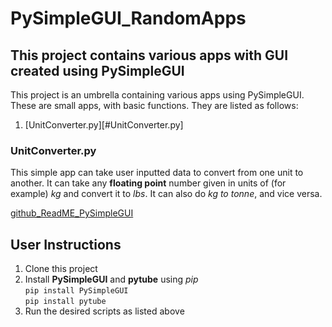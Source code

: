 # PySimpleGUI_RandomApps

## This project contains various apps with GUI created using PySimpleGUI

This project is an umbrella containing various apps using PySimpleGUI. These are small apps, with basic functions. They are listed as follows:

1. [UnitConverter.py][#UnitConverter.py]

### UnitConverter.py

This simple app can take user inputted data to convert from one unit to another. It can take any **floating point** number given in units of (for example) *kg* and convert it to *lbs*. It can also do *kg to tonne*, and vice versa.

[github_ReadME_PySimpleGUI](https://user-images.githubusercontent.com/72211395/182453225-c4b168a1-e541-4f45-872c-753b61b1fd6a.png)

## User Instructions

1. Clone this project
2. Install **PySimpleGUI** and **pytube** using *pip*  
``pip install PySimpleGUI``  
``pip install pytube``  
3. Run the desired scripts as listed above
